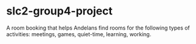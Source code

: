 # slc2-group4-project
A room booking that helps Andelans find rooms for the following types of activities: meetings, games, quiet-time, learning, working.
